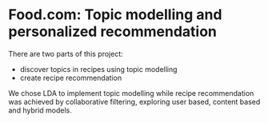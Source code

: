 # Food.com: Topic modelling and personalized recommendation

There are two parts of this project:
* discover topics in recipes using topic modelling
* create recipe recommendation

We chose LDA to implement topic modelling while recipe recommendation was achieved by collaborative filtering, exploring user based, content based and hybrid models.


